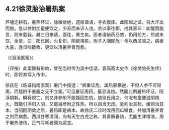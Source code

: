 ## 4.21徐灵胎治暑热案

芦墟迮耕石，暑热坏证，脉微欲绝，遗尿谵语，寻衣摸床。此阳越之证，将大汗出而脱。急以参附加童便饮之，少苏而未识人也。余以事往郡，戒其家曰：如醒而能言，则来载我。越三日来请，亟往，果生矣。医者谓前药已效，仍用前方，煎成未饮，余至，曰：阳已回，火复炽，阴欲竭矣，附子入咽即危！命以西瓜啖之，病者大喜，连日啖数枚，更饮以清暑养胃而愈。

（《洄溪医案》）

〔评按〕此案颇有影响，曾在当时传为吴中佳话，袁简斋太史作《徐灵胎先生传》时，即将其写入传中。

徐氏在《临证指南医案》暑门中按道：“病重证危，属热邪横逆，不但人参不可轻用，而桂附干姜服之无不立毙。”可见暑证用药，最忌温热。然而此例暑热坏证，阳浮阴耗，瞬将脱亡，则又非参附不能挽回生机，故徐氏用之，何况有童便滋阴降火，既能引浮阳入阴，又能减参附之性热，所以自当无虑。急则治其标，缓则治其本，当阳回阴敛之后，暑热即是病本，故徐氏二诊时改用西瓜嘱食，并加清暑养胃之剂而病愈。西瓜甘寒清润，向有天生白虎之称，其善解暑热，尤能生津增液，用于暑热津伤，正气亏耗者颇为适宜。
